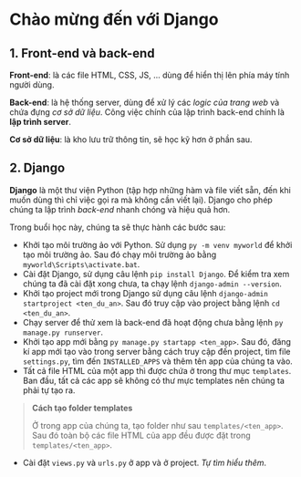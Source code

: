 # Chào mừng đến với Django

## 1. Front-end và back-end
**Front-end**: là các file HTML, CSS, JS, ... dùng để hiển thị lên phía máy tính người dùng.

**Back-end**: là hệ thống server, dùng để xử lý các *logic của trang web* và chứa đựng *cơ sở dữ liệu*. Công việc chính của lập trình back-end chính là **lập trình server**.

**Cơ sở dữ liệu**: là kho lưu trữ thông tin, sẽ học kỹ hơn ở phần sau.

## 2. Django

**Django** là một thư viện Python (tập hợp những hàm và file viết sẵn, đến khi muốn dùng thì chỉ việc gọi ra mà không cần viết lại). Django cho phép chúng ta lập trình *back-end* nhanh chóng và hiệu quả hơn.

Trong buổi học này, chúng ta sẽ thực hành các bước sau:
- Khởi tạo môi trường ảo với Python. Sử dụng `py -m venv myworld` để khởi tạo môi trường ảo. Sau đó chạy môi trường ảo bằng `myworld\Scripts\activate.bat`.
- Cài đặt Django, sử dụng câu lệnh `pip install Django`. Để kiểm tra xem chúng ta đã cài đặt xong chưa, ta chạy lệnh `django-admin --version`.
- Khởi tạo project mới trong Django sử dụng câu lệnh `django-admin startproject <ten_du_an>`. Sau đó truy cập vào project bằng lệnh `cd <ten_du_an>`.
- Chạy server để thử xem là back-end đã hoạt động chưa bằng lệnh `py manage.py runserver`.
- Khởi tạo app mới bằng `py manage.py startapp <ten_app>`. Sau đó, đăng kí app mới tạo vào trong server bằng cách truy cập đến project, tìm file `settings.py`, tìm đến `INSTALLED_APPS` và thêm tên app của chúng ta vào.
- Tất cả file HTML của một app thì được chứa ở trong thư mục `templates`. Ban đầu, tất cả các app sẽ không có thư mực templates nên chúng ta phải tự tạo ra.
> **Cách tạo folder templates**
>
> Ở trong app của chúng ta, tạo folder như sau `templates/<ten_app>`. Sau đó toàn bộ các file HTML của app đều được đặt trong `templates/<ten_app>`.
- Cài đặt `views.py` và `urls.py` ở app và ở project. *Tự tìm hiểu thêm*.